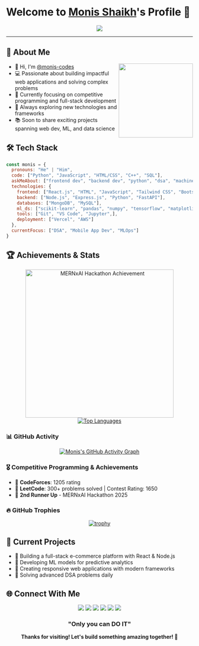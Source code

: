 # Welcome to [Monis Shaikh](https://github.com/monis-codes)'s Profile 👋

<div align="center">
  <img src="https://readme-typing-svg.herokuapp.com?&font=IBM+Plex+Sans&color=F72EE2&size=25&duration=3000&lines=Welcome+to+my+GitHub+Profile!;I'm+Monis+Shaikh;A+Competitive+Programmer;Full+Stack+Developer;ML+Enthusiast;Always+Learning+Something+New!" />
</div>


---

## 🚀 About Me

<img align="right" src="https://media.tenor.com/itjFesV8_RUAAAAi/soulja-boy-pepe.gif" width="200"> 

- 👋 Hi, I'm [@monis-codes](https://github.com/monis-codes)
- 💻 Passionate about building impactful web applications and solving complex problems
- 🎯 Currently focusing on competitive programming and full-stack development
- 🌱 Always exploring new technologies and frameworks
- 📚 Soon to share exciting projects spanning web dev, ML, and data science

## 🛠️ Tech Stack

```javascript
const monis = {
  pronouns: "He" | "Him",
  code: ["Python", "JavaScript", "HTML/CSS", "C++", "SQL"],
  askMeAbout: ["frontend dev", "backend dev", "python", "dsa", "machine learning", "data science"],
  technologies: {
    frontend: ["React.js", "HTML", "JavaScript", "Tailwind CSS", "Bootstrap"],
    backend: ["Node.js", "Express.js", "Python", "FastAPI"],
    databases: ["MongoDB", "MySQL"],
    ml_ds: ["scikit-learn", "pandas", "numpy", "tensorflow", "matplotlib", "seaborn"],
    tools: ["Git", "VS Code", "Jupyter",],
    deployment: ["Vercel", "AWS"]
  },
  currentFocus: ["DSA", "Mobile App Dev", "MLOps"]
}
```

## 🏆 Achievements & Stats

<div align="center">
  
<img src="https://media.licdn.com/dms/image/v2/D4D22AQHb4VZmiyd4Kw/feedshare-shrink_800/B4DZYeYwYhGkAg-/0/1744266529302?e=1753315200&v=beta&t=JlpVlXXcLOTvV7djab4qY-ZBTPGZlFo3Ujvg3BznCt0" width="400" alt="MERNxAI Hackathon Achievement" />
<br/>
<a href="https://github.com/monis-codes">
  <img src="https://github-readme-stats.vercel.app/api/top-langs/?username=monis-codes&layout=compact&theme=radical&hide_border=true&langs_count=8" alt="Top Languages" />
</a>

</div>

### 📊 GitHub Activity
<div align="center">

[![Monis's GitHub Activity Graph](https://github-readme-activity-graph.vercel.app/graph?username=monis-codes&theme=react-dark&hide_border=true)](https://github.com/monis-codes)

</div>

### 🎖️ Competitive Programming & Achievements
- 🏅 **CodeForces**: 1205 rating 
- 🏅 **LeetCode**: 300+ problems solved | Contest Rating: 1650
- 🥉 **2nd Runner Up** - MERNxAI Hackathon 2025

### 🔥 GitHub Trophies
<div align="center">

[![trophy](https://github-profile-trophy.vercel.app/?username=monis-codes&theme=radical&no-frame=true&no-bg=false&margin-w=4)](https://github.com/monis-codes)

</div>
</div>

## 🎯 Current Projects

- 🔨 Building a full-stack e-commerce platform with React & Node.js
- 🤖 Developing ML models for predictive analytics
- 📱 Creating responsive web applications with modern frameworks
- 🧠 Solving advanced DSA problems daily

## 🌐 Connect With Me

<div align="center">

[<img src="https://img.shields.io/badge/LinkedIn-0077B5?style=for-the-badge&logo=linkedin&logoColor=white" />](https://www.linkedin.com/in/monis-shaikh-69558a271/)
[<img src="https://img.shields.io/badge/Gmail-D14836?style=for-the-badge&logo=gmail&logoColor=white" />](mailto:monis.shaikh.0212@gmail.com)
[<img src="https://img.shields.io/badge/GitHub-181717?style=for-the-badge&logo=github&logoColor=white" />](https://github.com/monis-codes)
[<img src="https://img.shields.io/badge/LeetCode-FFA116?style=for-the-badge&logo=leetcode&logoColor=black" />](https://leetcode.com/u/monis-codes/)
[<img src="https://img.shields.io/badge/Codeforces-1F8ACB?style=for-the-badge&logo=codeforces&logoColor=white" />](https://codeforces.com/profile/mons0212)
[<img src="https://img.shields.io/badge/Instagram-E4405F?style=for-the-badge&logo=instagram&logoColor=white" />](https://instagram.com/YOUR-INSTAGRAM-HANDLE)

</div>


<div align="center">
  
  ###  "Only you can DO IT" 
  
  **Thanks for visiting! Let's build something amazing together! 🚀**
</div>
